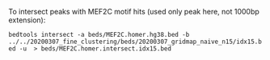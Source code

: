 To intersect peaks with MEF2C motif hits (used only peak here, not 1000bp extension):

`bedtools intersect -a beds/MEF2C.homer.hg38.bed -b ../../20200307_fine_clustering/beds/20200307_gridmap_naive_n15/idx15.bed -u  > beds/MEF2C.homer.intersect.idx15.bed`
